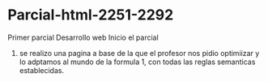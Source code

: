 # Parcial-html-2251-2292
Primer parcial Desarrollo web 
Inicio el parcial 
1. se realizo una pagina a base de la que el profesor nos pidio optimiizar y lo adptamos al mundo de la formula 1, con todas las reglas semanticas establecidas.